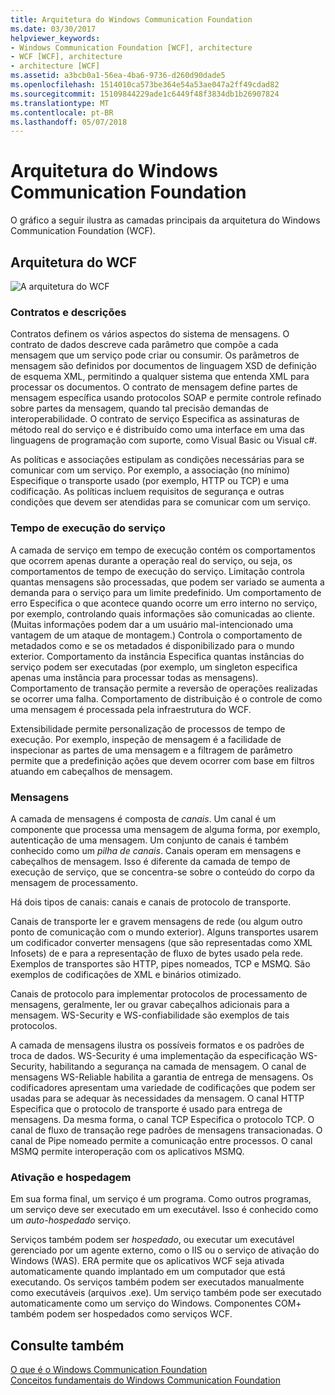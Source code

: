 ```yaml
---
title: Arquitetura do Windows Communication Foundation
ms.date: 03/30/2017
helpviewer_keywords:
- Windows Communication Foundation [WCF], architecture
- WCF [WCF], architecture
- architecture [WCF]
ms.assetid: a3bcb0a1-56ea-4ba6-9736-d260d90dade5
ms.openlocfilehash: 1514010ca573be364e54a53ae047a2ff49cdad82
ms.sourcegitcommit: 15109844229ade1c6449f48f3834db1b26907824
ms.translationtype: MT
ms.contentlocale: pt-BR
ms.lasthandoff: 05/07/2018
---
```

# <a name="windows-communication-foundation-architecture"></a>Arquitetura do Windows Communication Foundation
O gráfico a seguir ilustra as camadas principais da arquitetura do Windows Communication Foundation (WCF).  
  
## <a name="wcf-architecture"></a>Arquitetura do WCF  
 ![A arquitetura do WCF](../../../docs/framework/wcf/media/wcf-architecture.gif "WCF_Architecture")  
  
### <a name="contracts-and-descriptions"></a>Contratos e descrições  
 Contratos definem os vários aspectos do sistema de mensagens. O contrato de dados descreve cada parâmetro que compõe a cada mensagem que um serviço pode criar ou consumir. Os parâmetros de mensagem são definidos por documentos de linguagem XSD de definição de esquema XML, permitindo a qualquer sistema que entenda XML para processar os documentos. O contrato de mensagem define partes de mensagem específica usando protocolos SOAP e permite controle refinado sobre partes da mensagem, quando tal precisão demandas de interoperabilidade. O contrato de serviço Especifica as assinaturas de método real do serviço e é distribuído como uma interface em uma das linguagens de programação com suporte, como Visual Basic ou Visual c#.  
  
 As políticas e associações estipulam as condições necessárias para se comunicar com um serviço.  Por exemplo, a associação (no mínimo) Especifique o transporte usado (por exemplo, HTTP ou TCP) e uma codificação. As políticas incluem requisitos de segurança e outras condições que devem ser atendidas para se comunicar com um serviço.  
  
### <a name="service-runtime"></a>Tempo de execução do serviço  
 A camada de serviço em tempo de execução contém os comportamentos que ocorrem apenas durante a operação real do serviço, ou seja, os comportamentos de tempo de execução do serviço. Limitação controla quantas mensagens são processadas, que podem ser variado se aumenta a demanda para o serviço para um limite predefinido. Um comportamento de erro Especifica o que acontece quando ocorre um erro interno no serviço, por exemplo, controlando quais informações são comunicadas ao cliente. (Muitas informações podem dar a um usuário mal-intencionado uma vantagem de um ataque de montagem.) Controla o comportamento de metadados como e se os metadados é disponibilizado para o mundo exterior. Comportamento da instância Especifica quantas instâncias do serviço podem ser executadas (por exemplo, um singleton especifica apenas uma instância para processar todas as mensagens). Comportamento de transação permite a reversão de operações realizadas se ocorrer uma falha. Comportamento de distribuição é o controle de como uma mensagem é processada pela infraestrutura do WCF.  
  
 Extensibilidade permite personalização de processos de tempo de execução. Por exemplo, inspeção de mensagem é a facilidade de inspecionar as partes de uma mensagem e a filtragem de parâmetro permite que a predefinição ações que devem ocorrer com base em filtros atuando em cabeçalhos de mensagem.  
  
### <a name="messaging"></a>Mensagens  
 A camada de mensagens é composta de *canais*. Um canal é um componente que processa uma mensagem de alguma forma, por exemplo, autenticação de uma mensagem. Um conjunto de canais é também conhecido como um *pilha de canais*. Canais operam em mensagens e cabeçalhos de mensagem. Isso é diferente da camada de tempo de execução de serviço, que se concentra-se sobre o conteúdo do corpo da mensagem de processamento.  
  
 Há dois tipos de canais: canais e canais de protocolo de transporte.  
  
 Canais de transporte ler e gravem mensagens de rede (ou algum outro ponto de comunicação com o mundo exterior). Alguns transportes usarem um codificador converter mensagens (que são representadas como XML Infosets) de e para a representação de fluxo de bytes usado pela rede. Exemplos de transportes são HTTP, pipes nomeados, TCP e MSMQ. São exemplos de codificações de XML e binários otimizado.  
  
 Canais de protocolo para implementar protocolos de processamento de mensagens, geralmente, ler ou gravar cabeçalhos adicionais para a mensagem. WS-Security e WS-confiabilidade são exemplos de tais protocolos.  
  
 A camada de mensagens ilustra os possíveis formatos e os padrões de troca de dados. WS-Security é uma implementação da especificação WS-Security, habilitando a segurança na camada de mensagem. O canal de mensagens WS-Reliable habilita a garantia de entrega de mensagens. Os codificadores apresentam uma variedade de codificações que podem ser usadas para se adequar às necessidades da mensagem. O canal HTTP Especifica que o protocolo de transporte é usado para entrega de mensagens. Da mesma forma, o canal TCP Especifica o protocolo TCP. O canal de fluxo de transação rege padrões de mensagens transacionadas. O canal de Pipe nomeado permite a comunicação entre processos. O canal MSMQ permite interoperação com os aplicativos MSMQ.  
  
### <a name="hosting-and-activation"></a>Ativação e hospedagem  
 Em sua forma final, um serviço é um programa. Como outros programas, um serviço deve ser executado em um executável. Isso é conhecido como um *auto-hospedado* serviço.  
  
 Serviços também podem ser *hospedado*, ou executar um executável gerenciado por um agente externo, como o IIS ou o serviço de ativação do Windows (WAS). ERA permite que os aplicativos WCF seja ativada automaticamente quando implantado em um computador que está executando. Os serviços também podem ser executados manualmente como executáveis (arquivos .exe). Um serviço também pode ser executado automaticamente como um serviço do Windows. Componentes COM+ também podem ser hospedados como serviços WCF.  
  
## <a name="see-also"></a>Consulte também  
 [O que é o Windows Communication Foundation](../../../docs/framework/wcf/whats-wcf.md)  
 [Conceitos fundamentais do Windows Communication Foundation](../../../docs/framework/wcf/fundamental-concepts.md)
